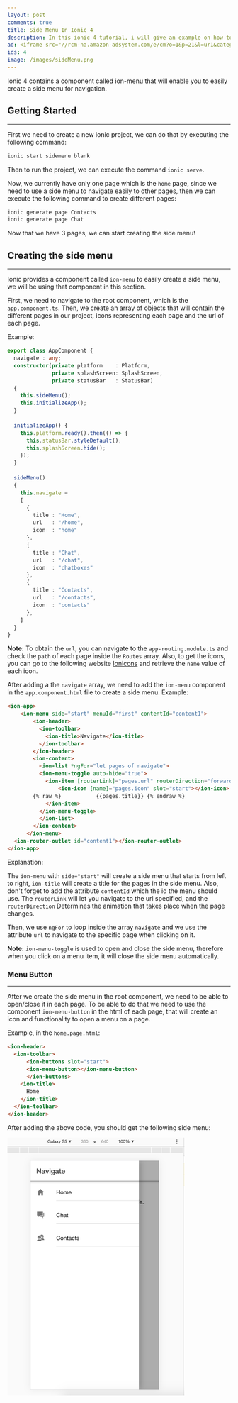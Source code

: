 ```yaml
---
layout: post
comments: true
title: Side Menu In Ionic 4
description: In this ionic 4 tutorial, i will give an example on how to create a side menu.
ad: <iframe src="//rcm-na.amazon-adsystem.com/e/cm?o=1&p=21&l=ur1&category=software&banner=040CAFM9HWSCJ6A03YR2&f=ifr&linkID=a82670a1ca42d744e42ff45f303343e3&t=petercoding20-20&tracking_id=petercoding20-20" width="125" height="125" scrolling="no" border="0" marginwidth="0" style="border:none;" frameborder="0"></iframe>
ids: 4
image: /images/sideMenu.png
---
```


<p class="message"> 
Ionic 4 contains a component called ion-menu that will enable you to easily create a side menu for navigation.
</p>


## Getting Started
---

First we need to create a new ionic project, we can do that by executing the following command:

```bash
ionic start sidemenu blank
```

Then to run the project, we can execute the command `ionic serve`.

Now, we currently have only one page which is the `home` page, since we need to use a side menu to navigate easily to other pages, then we can execute the following command to create different pages:

```bash
ionic generate page Contacts
ionic generate page Chat
```

Now that we have 3 pages, we can start creating the side menu!

## Creating the side menu
---

Ionic provides a component called `ion-menu` to easily create a side menu, we will be using that component in this section.

First, we need to navigate to the root component, which is the `app.component.ts`. Then, we create an array of objects that will contain the different pages in our project, icons representing each page and the url of each page.

Example:

```typescript
export class AppComponent {
  navigate : any;
  constructor(private platform    : Platform,
              private splashScreen: SplashScreen,
              private statusBar   : StatusBar) 
  {
    this.sideMenu();
    this.initializeApp();
  }

  initializeApp() {
    this.platform.ready().then(() => {
      this.statusBar.styleDefault();
      this.splashScreen.hide();
    });
  }

  sideMenu()
  {
    this.navigate =
    [
      {
        title : "Home",
        url   : "/home",
        icon  : "home"
      },
      {
        title : "Chat",
        url   : "/chat",
        icon  : "chatboxes"
      },
      {
        title : "Contacts",
        url   : "/contacts",
        icon  : "contacts"
      },
    ]
  }
}
```

**Note:** To obtain the `url`, you can navigate to the `app-routing.module.ts` and check the `path` of each page inside the `Routes` array. Also, to get the icons, you can go to the following website [Ionicons](https://ionicons.com/) and retrieve the `name` value of each icon.

After adding a the `navigate` array, we need to add the `ion-menu` component in the `app.component.html` file to create a side menu.
Example:

```html
<ion-app>
    <ion-menu side="start" menuId="first" contentId="content1">
        <ion-header>
          <ion-toolbar>
            <ion-title>Navigate</ion-title>
          </ion-toolbar>
        </ion-header>
        <ion-content>
          <ion-list *ngFor="let pages of navigate">
          <ion-menu-toggle auto-hide="true">
            <ion-item [routerLink]="pages.url" routerDirection="forward">
                <ion-icon [name]="pages.icon" slot="start"></ion-icon>
        {% raw %}           {{pages.title}} {% endraw %}
            </ion-item>
          </ion-menu-toggle>
          </ion-list>
        </ion-content>
      </ion-menu>
  <ion-router-outlet id="content1"></ion-router-outlet>
</ion-app>
```
Explanation:

The `ion-menu` with `side="start"` will create a side menu that starts from left to right, `ion-title` will create a title for the pages in the side menu. Also, don't forget to add the attribute `contentId` which the id the menu should use. The `routerLink` will let you navigate to the url specified, and the `routerDirection` Determines the animation that takes place when the page changes. 


Then, we use `ngFor` to loop inside the array `navigate` and we use the attribute `url` to navigate to the specific page when clicking on it.

**Note:** `ion-menu-toggle` is used to open and close the side menu, therefore when you click on a menu item, it will close the side menu automatically.

### Menu Button
---

After we create the side menu in the root component, we need to be able to open/close it in each page. To be able to do that we need to use the component `ion-menu-button` in the html of each page, that  will create an icon and functionality to open a menu on a page.

Example, in the `home.page.html`:

```html
<ion-header>
  <ion-toolbar>
      <ion-buttons slot="start">
      <ion-menu-button></ion-menu-button>
      </ion-buttons>
    <ion-title>
      Home
    </ion-title>
  </ion-toolbar>
</ion-header>
```
After adding the above code, you should get the following side menu:

<img src="/images/sideMenu.png" alt="sideMenu" width="400">